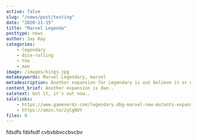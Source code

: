 ```yaml
---
active: false
slug: "/news/post/testing"
date: "2020-11-15"
title: "Marvel Legenda"
posttype: news
author: Jay Kay
categories: 
    - legendary
    - dice-rolling
    - the
    - man
image: /images/kings.jpg
metakeywords: Marvel Legendary, marvel
metadescription: Another expansion for Legendary is out believe it or not :)
content_brief: Another expansion is due..
saletext: Get it, it's out now..
salelinks: 
    - https://www.gamenerdz.com/legendary-dbg-marvel-new-mutants-expansion-preorder?aff=34
    - https://amzn.to/2yCgNUY
files: 0
---
```


fdsdfs
fdsfsdf
  cvbvbbvccbvcbv